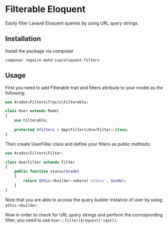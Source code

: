# Filterable Eloquent
Easily filter Laravel Eloquent queries by using URL query strings.

## Installation
Install the package via composer
```
composer require mohd-isa/eloquent-filters
```

## Usage
First you need to add Filterable trait and filters attribute to your model as the following:
```php
use Arados\Filters\Traits\Filterable;

class User extends Model
{
    use Filterable;
    
    protected $filters = App\Filters\UserFilter::class;
}
```

Then create UserFilter class and define your filters as public methods:
```php
use Arados\Filters\Filter;

class UserFilter extends Filter
{
    public function status($code)
    {
        return $this->builder->where('status', $code);
    }
}
```

Note that you are able to access the query builder instance of user by using ``$this->builder``.

Now in order to check for URL query strings and perform the corrosponding filter, you need to use ``User::filter($request)->get()``.
